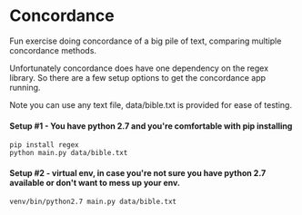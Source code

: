 # Concordance
Fun exercise doing concordance of a big pile of text, comparing multiple concordance methods.

Unfortunately concordance does have one dependency on the regex library.  So there are a few setup options
to get the concordance app running.

Note you can use any text file, data/bible.txt is provided for ease of testing.

#### Setup #1 - You have python 2.7 and you're comfortable with pip installing
```
pip install regex
python main.py data/bible.txt
```

#### Setup #2 - virtual env, in case you're not sure you have python 2.7 available or don't want to mess up your env.
```
venv/bin/python2.7 main.py data/bible.txt
```
